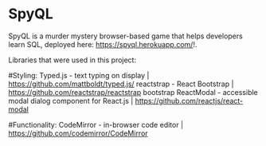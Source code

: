# SpyQL

SpyQL is a murder mystery browser-based game that helps developers learn SQL, deployed here: https://spyql.herokuapp.com/!.

Libraries that were used in this project:

#Styling:
Typed.js - text typing on display | https://github.com/mattboldt/typed.js/
reactstrap - React Bootstrap | https://github.com/reactstrap/reactstrap
bootstrap
ReactModal - accessible modal dialog component for React.js | https://github.com/reactjs/react-modal

#Functionality:
CodeMirror - in-browser code editor | https://github.com/codemirror/CodeMirror
